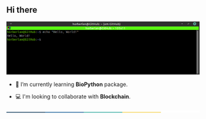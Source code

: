 ## Hi there

<p align="center">
  <img src="https://raw.githubusercontent.com/horberlan/horberlan/main/Peek%2001-02-2021%2022-35.gif"/>
  

<!-- <img src="https://allhacked.com/up/2019/03/hello-world.gif" width="100%" height="180px"/> -->
<p/>


- :dna: I’m currently learning <b>BioPython</b> package. 

- :computer: I'm looking to collaborate with <b>Blockchain</b>. 

<!--
- :email: How to reach me: horberlan@gmail.com
###  Programming skills:
 ![Skill](https://img.shields.io/travis/rust-lang/rust?color=%23fb8c00&label=OS&logo=linux&logoColor=%23ffffff)
 ![Skill](https://img.shields.io/travis/rust-lang/rust?color=%23008080&label=PhP&logo=php&logoColor=%23ffffff)
 ![Skill](https://img.shields.io/travis/rust-lang/rust?color=%23fb8c00&label=JS&logo=javascript&logoColor=%23ffffff)
 ![Skill](https://img.shields.io/travis/rust-lang/rust?color=%23008080&label=Python&logo=python&logoColor=%23ffffff)
 ![Skill](https://img.shields.io/travis/rust-lang/rust?color=%23fb8c00&label=Node.js&logo=node.js&logoColor=%23ffffff)
 ![Skill](https://img.shields.io/travis/rust-lang/rust?color=%23008080&label=Ruby&logo=ruby&logoColor=red)
 ![Skill](https://img.shields.io/github/checks-status/badges/shields/91b108d4b7359b2f8794a4614c11cb1157dc9fff?color=%23e98836&label=Rstudio&logo=Rstudio)
-->
<!--
![GitHub tag checks state](https://img.shields.io/github/checks-status/badges/shields/3.3.0?color=%23008080&label=Solidity&logo=solidity)
<code><a href = "https://www.java.com/en/"><img height="40" src="https://raw.githubusercontent.com/github/explore/80688e429a7d4ef2fca1e82350fe8e3517d3494d/topics/python/python.png" alt="Java"></a></code><code><a href = "https://www.java.com/en/"><img height="40" src="https://raw.githubusercontent.com/github/explore/80688e429a7d4ef2fca1e82350fe8e3517d3494d/topics/linux/linux.png" alt="Java"></a></code><code><a href = "https://www.java.com/en/"><img height="40" src="https://raw.githubusercontent.com/github/explore/80688e429a7d4ef2fca1e82350fe8e3517d3494d/topics/php/php.png" alt="php"></a></code>
### Quick overview:

 ### GitHub stats:
 -->
<!--
<p align="center">
  <img src="https://github-readme-streak-stats.herokuapp.com/?user=horberlan">
<p/>
-->
<p align="center">
  <img src="https://raw.githubusercontent.com/horberlan/horberlan/main/colored.png">
<p/>

